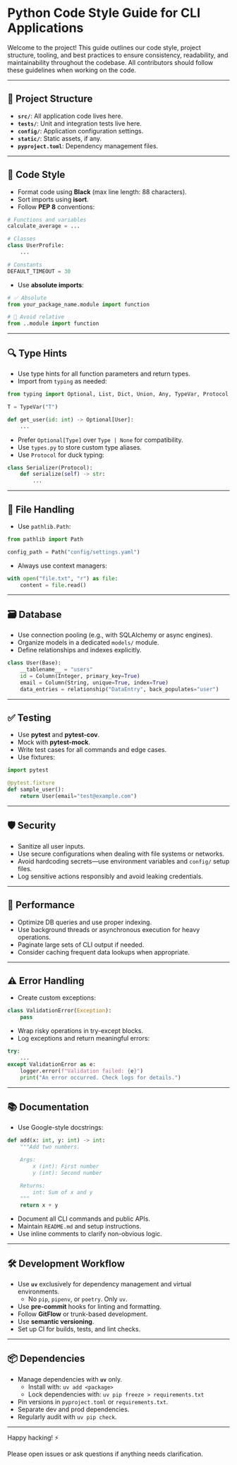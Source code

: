 # Python Code Style Guide for CLI Applications

Welcome to the project! This guide outlines our code style, project structure, tooling, and best practices to ensure consistency, readability, and maintainability throughout the codebase. All contributors should follow these guidelines when working on the code.

---

## 📁 Project Structure

- **`src/`**: All application code lives here.
- **`tests/`**: Unit and integration tests live here.
- **`config/`**: Application configuration settings.
- **`static/`**: Static assets, if any.
- **`pyproject.toml`**: Dependency management files.

---

## 🎨 Code Style

- Format code using **Black** (max line length: 88 characters).
- Sort imports using **isort**.
- Follow **PEP 8** conventions:

```python
# Functions and variables
calculate_average = ...

# Classes
class UserProfile:
    ...

# Constants
DEFAULT_TIMEOUT = 30
```

- Use **absolute imports**:

```python
# ✅ Absolute
from your_package_name.module import function

# 🚫 Avoid relative
from ..module import function
```

---

## 🔍 Type Hints

- Use type hints for all function parameters and return types.
- Import from `typing` as needed:

```python
from typing import Optional, List, Dict, Union, Any, TypeVar, Protocol

T = TypeVar("T")

def get_user(id: int) -> Optional[User]:
    ...
```

- Prefer `Optional[Type]` over `Type | None` for compatibility.
- Use `types.py` to store custom type aliases.
- Use `Protocol` for duck typing:

```python
class Serializer(Protocol):
    def serialize(self) -> str:
        ...
```

---

## 📄 File Handling

- Use `pathlib.Path`:

```python
from pathlib import Path

config_path = Path("config/settings.yaml")
```

- Always use context managers:

```python
with open("file.txt", "r") as file:
    content = file.read()
```

---

## 🗃️ Database

- Use connection pooling (e.g., with SQLAlchemy or async engines).
- Organize models in a dedicated `models/` module.
- Define relationships and indexes explicitly.

```python
class User(Base):
    __tablename__ = "users"
    id = Column(Integer, primary_key=True)
    email = Column(String, unique=True, index=True)
    data_entries = relationship("DataEntry", back_populates="user")
```

---

## ✅ Testing

- Use **pytest** and **pytest-cov**.
- Mock with **pytest-mock**.
- Write test cases for all commands and edge cases.
- Use fixtures:

```python
import pytest

@pytest.fixture
def sample_user():
    return User(email="test@example.com")
```

---

## 🛡️ Security

- Sanitize all user inputs.
- Use secure configurations when dealing with file systems or networks.
- Avoid hardcoding secrets—use environment variables and `config/` setup files.
- Log sensitive actions responsibly and avoid leaking credentials.

---

## 🚀 Performance

- Optimize DB queries and use proper indexing.
- Use background threads or asynchronous execution for heavy operations.
- Paginate large sets of CLI output if needed.
- Consider caching frequent data lookups when appropriate.

---

## ⚠️ Error Handling

- Create custom exceptions:

```python
class ValidationError(Exception):
    pass
```

- Wrap risky operations in try-except blocks.
- Log exceptions and return meaningful errors:

```python
try:
    ...
except ValidationError as e:
    logger.error(f"Validation failed: {e}")
    print("An error occurred. Check logs for details.")
```

---

## 📚 Documentation

- Use Google-style docstrings:

```python
def add(x: int, y: int) -> int:
    """Add two numbers.

    Args:
        x (int): First number
        y (int): Second number

    Returns:
        int: Sum of x and y
    """
    return x + y
```

- Document all CLI commands and public APIs.
- Maintain `README.md` and setup instructions.
- Use inline comments to clarify non-obvious logic.

---

## 🛠️ Development Workflow

- Use **`uv`** exclusively for dependency management and virtual environments.
  - No `pip`, `pipenv`, or `poetry`. Only `uv`.
- Use **pre-commit** hooks for linting and formatting.
- Follow **GitFlow** or trunk-based development.
- Use **semantic versioning**.
- Set up CI for builds, tests, and lint checks.

---

## 📦 Dependencies

- Manage dependencies with **`uv`** only.
  - Install with: `uv add <package>`
  - Lock dependencies with: `uv pip freeze > requirements.txt`
- Pin versions in `pyproject.toml` or `requirements.txt`.
- Separate dev and prod dependencies.
- Regularly audit with `uv pip check`.

---

Happy hacking! ⚡

Please open issues or ask questions if anything needs clarification.
